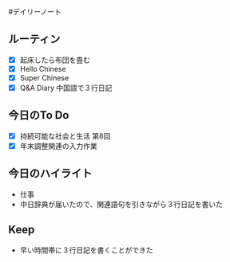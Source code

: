 #デイリーノート
## ルーティン
- [x] 起床したら布団を畳む
- [x] Hello Chinese
- [x] Super Chinese
- [x] Q&A Diary 中国語で３行日記
## 今日のTo Do
- [x] 持続可能な社会と生活 第8回
- [x] 年末調整関連の入力作業
## 今日のハイライト
- 仕事
- 中日辞典が届いたので、関連語句を引きながら３行日記を書いた
## Keep
- 早い時間帯に３行日記を書くことができた
